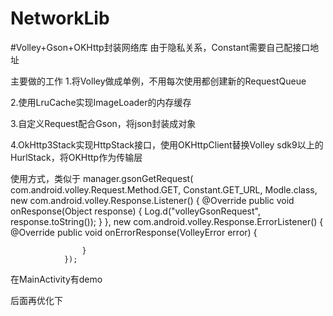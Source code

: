 # NetworkLib
#Volley+Gson+OKHttp封装网络库
由于隐私关系，Constant需要自己配接口地址

主要做的工作
1.将Volley做成单例，不用每次使用都创建新的RequestQueue

2.使用LruCache实现ImageLoader的内存缓存

3.自定义Request配合Gson，将json封装成对象

4.OkHttp3Stack实现HttpStack接口，使用OKHttpClient替换Volley sdk9以上的HurlStack，将OKHttp作为传输层

使用方式，类似于
 manager.gsonGetRequest(
                com.android.volley.Request.Method.GET,
                Constant.GET_URL,
                Modle.class,
                new com.android.volley.Response.Listener() {
                    @Override
                    public void onResponse(Object response) {
                        Log.d("volleyGsonRequest", response.toString());
                    }
                },
                new com.android.volley.Response.ErrorListener() {
                    @Override
                    public void onErrorResponse(VolleyError error) {

                    }
                });
在MainActivity有demo

后面再优化下
